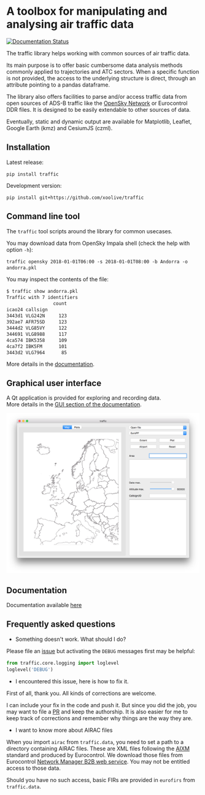 # A toolbox for manipulating and analysing air traffic data

[![Documentation Status](https://readthedocs.org/projects/airtraffic/badge/?version=latest)](https://airtraffic.readthedocs.io/en/latest/?badge=latest)


The traffic library helps working with common sources of air traffic data.

Its main purpose is to offer basic cumbersome data analysis methods commonly
applied to trajectories and ATC sectors. When a specific function is not
provided, the access to the underlying structure is direct, through an attribute
pointing to a pandas dataframe.

The library also offers facilities to parse and/or access traffic data from open
sources of ADS-B traffic like the [OpenSky Network](https://opensky-network.org/)
or Eurocontrol DDR files. It is designed to be easily extendable to other
sources of data.

Eventually, static and dynamic output are available for Matplotlib, Leaflet,
Google Earth (kmz) and CesiumJS (czml).

## Installation

Latest release:

```
pip install traffic
```

Development version:

```
pip install git+https://github.com/xoolive/traffic
```

## Command line tool

The `traffic` tool scripts around the library for common usecases.

You may download data from OpenSky Impala shell (check the help with option
`-h`):

```
traffic opensky 2018-01-01T06:00 -s 2018-01-01T08:00 -b Andorra -o andorra.pkl
```

You may inspect the contents of the file:

```
$ traffic show andorra.pkl
Traffic with 7 identifiers
                 count
icao24 callsign
3443d1 VLG242N     123
392ae7 AFR75SD     123
3444d2 VLG85VY     122
344691 VLG8988     117
4ca574 IBK5358     109
4ca7f2 IBK5FM      101
3443d2 VLG7964      85
```

More details in the [documentation](https://airtraffic.readthedocs.io/).

## Graphical user interface

A Qt application is provided for exploring and recording data.  
More details in the [GUI section of the documentation](https://airtraffic.readthedocs.io/en/latest/gui.html).

![GUI screenshot](docs/_static/gui_start.png)

## Documentation

Documentation available [here](https://airtraffic.readthedocs.io/)

## Frequently asked questions

- Something doesn't work. What should I do?

Please file an [issue](https://github.com/xoolive/traffic/issues/new) but
activating the `DEBUG` messages first may be helpful:

```python
from traffic.core.logging import loglevel
loglevel('DEBUG')
```

- I encountered this issue, here is how to fix it.

First of all, thank you. All kinds of corrections are welcome.

I can include your fix in the code and push it. But since you did the job, you
may want to file a [PR](https://yangsu.github.io/pull-request-tutorial/) and
keep the authorship. It is also easier for me to keep track of corrections and
remember why things are the way they are.

- I want to know more about AIRAC files

When you import `airac` from `traffic.data`, you need to set a path to a
directory containing AIRAC files. These are XML files following the
[AIXM](http://aixm.aero/) standard and produced by Eurocontrol. We download
those files from  Eurocontrol [Network Manager B2B web
service](https://eurocontrol.int/service/network-manager-business-business-b2b-web-services).
You may not be entitled access to those data.

Should you have no such access, basic FIRs are provided in `eurofirs` from
`traffic.data`.
